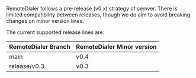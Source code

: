 RemoteDialer follows a pre-release (v0.x) strategy of semver. There is limited compatibility between releases, though we do aim to avoid breaking changes on minor version lines. 

The current supported release lines are:

| RemoteDialer Branch | RemoteDialer Minor version | 
|--------------------------|------------------------------------|
| main | v0.4 |
| release/v0.3 | v0.3 |
